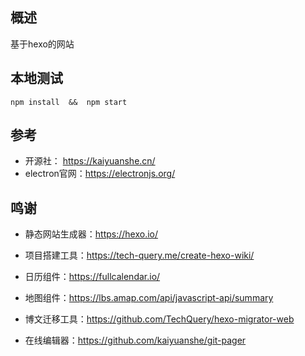 
## 概述
基于hexo的网站

## 本地测试
```
npm install  &&  npm start
```

## 参考

- 开源社： https://kaiyuanshe.cn/
- electron官网：https://electronjs.org/

## 鸣谢

- 静态网站生成器：https://hexo.io/

- 项目搭建工具：https://tech-query.me/create-hexo-wiki/

- 日历组件：https://fullcalendar.io/

- 地图组件：https://lbs.amap.com/api/javascript-api/summary

- 博文迁移工具：https://github.com/TechQuery/hexo-migrator-web

- 在线编辑器：https://github.com/kaiyuanshe/git-pager
